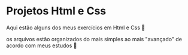 # Projetos Html e Css

Aqui estão alguns dos meus exercícios em Html e Css 🙂

os arquivos estão organizados do mais simples ao mais "avançado" de acordo com meus estudos 🙂
